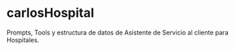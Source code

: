 # carlosHospital
Prompts, Tools y estructura de datos de Asistente de Servicio al cliente para Hospitales.
